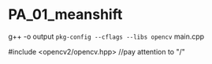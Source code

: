 # PA_01_meanshift
g++ -o output `pkg-config --cflags --libs opencv` main.cpp

#include <opencv2/opencv.hpp> //pay attention to "/"
